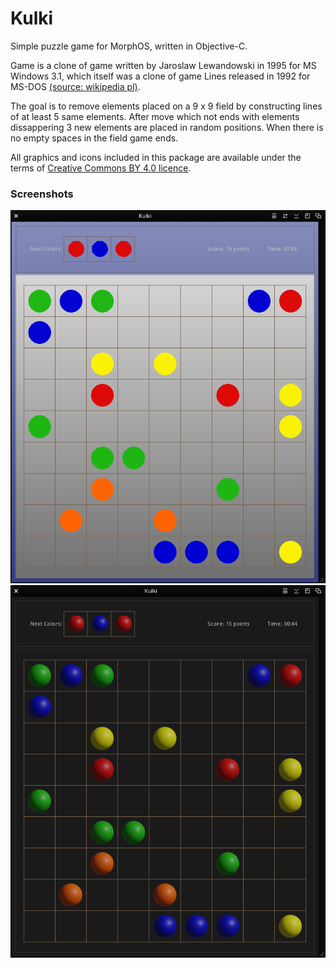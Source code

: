 # Kulki

Simple puzzle game for MorphOS, written in Objective-C.

Game is a clone of game written by Jaroslaw Lewandowski in 1995 for MS Windows 3.1, which itself was a clone
of game Lines released in 1992 for MS-DOS [(source: wikipedia pl)](https://pl.wikipedia.org/wiki/Kulki_(gra_komputerowa)).

The goal is to remove elements placed on a 9 x 9 field by constructing lines of at least 5 same elements.
After move which not ends with elements dissappering 3 new elements are placed in random positions.
When there is no empty spaces in the field game ends.

All graphics and icons included in this package are available under the terms of [Creative Commons BY 4.0 licence](https://creativecommons.org/licenses/by/4.0/deed).

### Screenshots
![Light theme](/doc/light.png "Screenshot with light theme")
![Dark theme](/doc/dark.png "Screenshot with dark theme")

